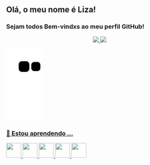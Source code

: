 ## Olá, o meu nome é Liza! 
### Sejam todos Bem-vindxs ao meu perfil GitHub!

<div align="center">
  <a href="https://github.com/LiihDev">
  <img height="180em" src="https://github-readme-stats.vercel.app/api?username=LiihDev&show_icons=true&theme=merko&include_all_commits=true&count_private=true"/>
  <img height="180em" src="https://github-readme-stats.vercel.app/api/top-langs/?username=LiihDev&layout=compact&langs_count=7&theme=merko"/>
</div>

![Snake animation](https://github.com/LiihDev/LiihDev/blob/output/github-contribution-grid-snake.svg)

### 🌱 Estou aprendendo ...

<img src="https://cdn.jsdelivr.net/gh/devicons/devicon/icons/css3/css3-original.svg" width="40" height="40"/> <img src="https://cdn.jsdelivr.net/gh/devicons/devicon/icons/html5/html5-original.svg" width="40" height="40"/> <img src="https://cdn.jsdelivr.net/gh/devicons/devicon/icons/javascript/javascript-original.svg" width="40" height="40"/> <img src="https://cdn.jsdelivr.net/gh/devicons/devicon/icons/linux/linux-original.svg" width="40" height="40"/> <img src="https://cdn.jsdelivr.net/gh/devicons/devicon/icons/python/python-original.svg" width="40" height="40"/>








